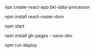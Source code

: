 npx create-react-app bkl-data-processor

npm install react-router-dom

npm start

npm install gh-pages --save-dev

npm run deploy
